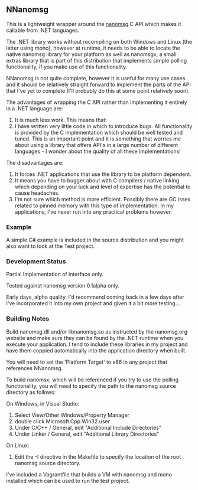 ## NNanomsg

This is a lightweight wrapper around the <a href="http://nanomsg.org">nanomsg</a> C API which makes
it callable from .NET languages.

The .NET library works without recompiling on both Windows and Linux (the latter using mono), however at 
runtime, it needs to be able to locate the native nanomsg library for your platform as well as nanomsgx, a 
small extras library that is part of this distribution that implements simple polling functionality, if
you make use of this functionality.

NNanomsg is not quite complete, however it is useful for many use cases and it should be relatively straight 
forward to implement the parts of the API that I've yet to complete (I'll probably do this at some point
relatively soon).

The advantages of wrapping the C API rather than implementing it entirely in a .NET language are:
 1. It is much less work. This means that:
 2. I have written very little code in which to introduce bugs. All functionality is provided by the C 
    implementation which should be well tested and tuned. This is an important point and it is something that
    worries me about using a library that offers API's in a large number of different languages - I wonder 
	about the quality of all these implementations!

The disadvantages are:
 1. It forces .NET applications that use the library to be platform dependent. 
 2. It means you have to bugger about with C compilers / native linking which depending on your luck and level 
    of expertise has the potential to cause headaches.
 3. I'm not sure which method is more efficient. Possibly there are GC isses related to pinned memory with this
    type of implementation. In my applications, I've never run into any practical problems however.


### Example

A simple C# example is included in the source distribution and you might also want to look at the Test project.


### Development Status

Partial Implementation of interface only. 

Tested against nanomsg version 0.1alpha only.

Early days, alpha quality. I'd recommend coming back in a few days after I've incorporated it into my own
project and given it a bit more testing...


### Building Notes

Build nanomsg.dll and/or libnanomsg.so as instructed by the nanomsg.org website and make sure they can be found 
by the .NET runtime when you execute your application. I tend to include these libraries in my project and have 
them coppied automatically into the application directory when built.

You will need to set the 'Platform Target' to x86 in any project that references NNanomsg.

To build nanomsx, which will be referenced if you try to use the polling functionality, you will need to specify
the path to the nanomsg source directory as follows:

On Windows, in Visual Studio:
  1. Select View/Other Windows/Property Manager
  2. double click Microsoft.Cpp.Win32.user
  3. Under C/C++ / General, edit "Additional Include Directories"
  4. Under Linker / General, edit "Additional Library Directories"

On Linux:
  1. Edit the -I directive in the Makefile to specify the location of the root nanomsg source directory.

I've included a Vagrantfile that builds a VM with nanomsg and mono installed which can be used to run the test 
project.